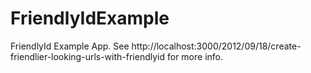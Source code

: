 FriendlyIdExample
=================

FriendlyId Example App.  See http://localhost:3000/2012/09/18/create-friendlier-looking-urls-with-friendlyid for more info.